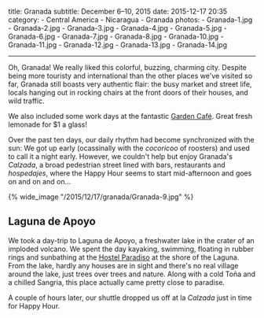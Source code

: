 title: 		Granada
subtitle:	December 6–10, 2015
date: 2015-12-17 20:35
category: 
	- Central America
	- Nicaragua
	- Granada
photos:
	- Granada-1.jpg
	- Granada-2.jpg
	- Granada-3.jpg
	- Granada-4.jpg
	- Granada-5.jpg
	- Granada-6.jpg
	- Granada-7.jpg
	- Granada-8.jpg
	- Granada-10.jpg
	- Granada-11.jpg
	- Granada-12.jpg
	- Granada-13.jpg
	- Granada-14.jpg
	
---

Oh, Granada! We really liked this colorful, buzzing, charming city. Despite being more touristy and international than the other places we've visited so far, Granada still boasts very authentic flair: the busy market and street life, locals hanging out in rocking chairs at the front doors of their houses, and wild traffic.

We also included some work days at the fantastic [Garden Café](http://www.gardencafegranada.com/). Great fresh lemonade for $1 a glass!

Over the past ten days, our daily rhythm had become synchronized with the sun: We got up early (ocassinally with the *cocoricoo* of roosters) and used to call it a night early. However, we couldn't help but enjoy Granada's *Calzada*, a broad pedestrian street lined with bars, restaurants and *hospedajes*, where the Happy Hour seems to start mid-afternoon and goes on and on and on...

{% wide_image "/2015/12/17/granada/Granada-9.jpg" %}

## Laguna de Apoyo

We took a day-trip to Laguna de Apoyo, a freshwater lake in the crater of an imploded volcano. We spent the day kayaking, swimming, floating in rubber rings and sunbathing at the [Hostel Paradiso](http://hostelparadiso.com/) at the shore of the Laguna. From the lake, hardly any houses are in sight and there's no real village around the lake, just trees over trees and nature. Along with a cold Toña and a chilled Sangria, this place actually came pretty close to paradise.

A couple of hours later, our shuttle dropped us off at la *Calzada* just in time for Happy Hour.

